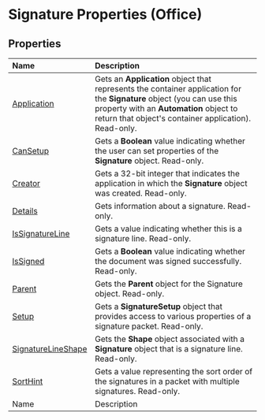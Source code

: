 
# Signature Properties (Office)

## Properties



|**Name**|**Description**|
|:-----|:-----|
| [Application](fc445340-37a7-f9df-49a6-1489ac49b5f6.md)|Gets an  **Application** object that represents the container application for the **Signature** object (you can use this property with an **Automation** object to return that object's container application). Read-only.|
| [CanSetup](6c4903e9-2fd0-3947-aeb1-c0bc9c437fe7.md)|Gets a  **Boolean** value indicating whether the user can set properties of the **Signature** object. Read-only.|
| [Creator](f0b89afe-1aee-d0bb-8756-40396e662b6d.md)|Gets a 32-bit integer that indicates the application in which the  **Signature** object was created. Read-only.|
| [Details](c5de710a-876f-8eb4-ec46-21359b8d4bf4.md)|Gets information about a signature. Read-only.|
| [IsSignatureLine](88ed582d-ee3c-7aaa-cb46-90098f6968a9.md)|Gets a value indicating whether this is a signature line. Read-only.|
| [IsSigned](ddaa2ad6-26ce-35d7-ed69-9faef04b7a31.md)|Gets a  **Boolean** value indicating whether the document was signed successfully. Read-only.|
| [Parent](0b30078a-8f03-48b6-2b72-b3f2ddfaa76f.md)|Gets the  **Parent** object for the Signature object. Read-only.|
| [Setup](9ccfd72f-af1c-a0d5-3a8f-97ee58bda211.md)|Gets a  **SignatureSetup** object that provides access to various properties of a signature packet. Read-only.|
| [SignatureLineShape](8ba372b9-40f9-bc9c-03de-97827b0c257d.md)|Gets the  **Shape** object associated with a **Signature** object that is a signature line. Read-only.|
| [SortHint](9554cf10-85ab-508c-a13e-08b9504bdd1a.md)|Gets a value representing the sort order of the signatures in a packet with multiple signatures. Read-only.|
|Name|Description|
